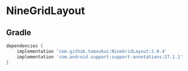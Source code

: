 # NineGridLayout

## Gradle
```groovy
dependencies {
    implementation 'com.github.tomxukui:NineGridLayout:2.0.4'
    implementation 'com.android.support:support-annotations:27.1.1'
}
```